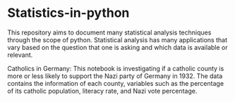 # Statistics-in-python
This repository aims to document many statistical analysis techniques through the scope of python. Statistical analysis has many applications that vary based on the question that one is asking and which data is available or relevant. 

Catholics in Germany: This notebook is investigating if a catholic county is more or less likely to support the Nazi party of Germany in 1932. The data contains the information of each county, variables such as the percentage of its catholic population, literacy rate, and Nazi vote percentage.
